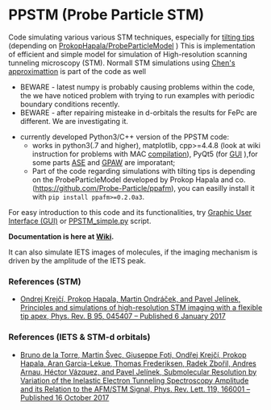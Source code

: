 # PPSTM (Probe Particle STM)
Code simulating various various STM techniques, especially for [tilting tips](https://pubs.acs.org/doi/10.1021/ja204624g) (depending on [ProkopHapala/ProbeParticleModel](https://github.com/ProkopHapala/ProbeParticleModel) )
This is implementation of efficient and simple model for simulation of High-resolution scanning tunneling microscopy (STM).
Normall STM simulations using [Chen's approximattion](https://journals.aps.org/prb/abstract/10.1103/PhysRevB.42.8841) is part of the code as well

- BEWARE - latest numpy is probably causing problems within the code, the we have noticed problem with trying to run examples with periodic boundary conditions recently.
- BEWARE - after repairing misteake in d-orbitals the results for FePc are different. We are investigating it.

* currently developed Python3/C++ version of the PPSTM code:
  * works in python3(.7 and higher), matplotlib, cpp>=4.4.8 (look at wiki instruction for problems with MAC [compilation](https://github.com/Probe-Particle/PPSTM/wiki#compilation-and-overview)), PyQt5 (for [GUI](https://github.com/Probe-Particle/PPSTM/wiki#GUI-for-PPSTM-code) ),for some parts [ASE](https://wiki.fysik.dtu.dk/ase/) and [GPAW](https://wiki.fysik.dtu.dk/gpaw/) are imporatant;
  * Part of the code regarding simulations with tilting tips is depending on the ProbeParticleModel developed by Prokop Hapala and co. (https://github.com/Probe-Particle/ppafm), you can easilly install it with ```pip install ppafm>=0.2.0a3```.

For easy introduction to this code and its functionalities, try [Graphic User Interface (GUI)](https://github.com/Probe-Particle/PPSTM/wiki#GUI-for-PPSTM-code) or [PPSTM_simple.py](https://github.com/Probe-Particle/PPSTM/wiki#ppstm_simplepy) script.

**Documentation is here at [Wiki](https://github.com/Probe-Particle/PPSTM/wiki).**

It can also simulate IETS images of molecules, if the imaging mechanism is driven by the amplitude of the IETS peak.

### References (STM)
* [Ondrej Krejčí, Prokop Hapala, Martin Ondráček, and Pavel Jelínek, Principles and simulations of high-resolution STM imaging with a flexible tip apex, Phys. Rev. B 95, 045407 – Published 6 January 2017 ](https://journals.aps.org/prb/abstract/10.1103/PhysRevB.95.045407) 

### References (IETS & STM-d orbitals)
* [Bruno de la Torre, Martin Švec, Giuseppe Foti, Ondřej Krejčí, Prokop Hapala, Aran Garcia-Lekue, Thomas Frederiksen, Radek Zbořil, Andres Arnau, Héctor Vázquez, and Pavel Jelínek, Submolecular Resolution by Variation of the Inelastic Electron Tunneling Spectroscopy Amplitude and its Relation to the AFM/STM Signal, Phys. Rev. Lett. 119, 166001 – Published 16 October 2017](https://journals.aps.org/prl/abstract/10.1103/PhysRevLett.119.166001)
